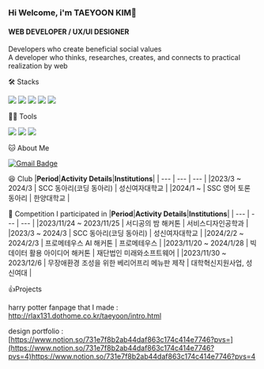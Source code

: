 ### Hi Welcome, i'm TAEYOON KIM👋

#### WEB DEVELOPER / UX/UI DESIGNER
Developers who create beneficial social values   
A developer who thinks, researches, creates, and connects to practical realization by web


🛠️ Stacks

<img src="https://img.shields.io/badge/Python-3766AB?style=flat-square&logo=Python&logoColor=white"/>    <img src="https://img.shields.io/badge/C++-00599C?style=flat-square&logo=C++&logoColor=white"/> <img src="https://img.shields.io/badge/html5-E34F26?style=for-the-badge&logo=html5&logoColor=white"> <img src="https://img.shields.io/badge/css-1572B6?style=for-the-badge&logo=css3&logoColor=white"> <img src="https://img.shields.io/badge/figma-20232a.svg?style=for-the-badge&logo=figma&logoColor=61DAFB" />

💪🏼 Tools 

 <img src="https://img.shields.io/badge/Visual Studio Code-007ACC?style=flat-square&logo=Visual Studio Code&logoColor=white"/> <img src="https://img.shields.io/badge/GitHub-181717?style=flat-square&logo=GitHub&logoColor=white"/> <img src="https://img.shields.io/badge/Eclipse IDE-2C2255?style=flat-square&logo=Eclipse IDE&logoColor=white"/>   



🐱 About Me

[![Gmail Badge](https://img.shields.io/badge/Gmail-d14836?style=flat-square&logo=Gmail&logoColor=white&link=mailto:annietaeyoonkim@gmail.com)](annietaeyoonkim@gmail.com)
 
😆 Club
|**Period**|**Activity Details**|**Institutions**|
| --- | --- | --- |
|2023/3 ~ 2024/3 |	SCC 동아리(코딩 동아리) |	성신여자대학교 |
|2024/1 ~ | SSC 영어 토론 동아리 | 한양대학교 |

🏅 Competition I participated in
|**Period**|**Activity Details**|**Institutions**|
| --- | --- | --- |
|2023/11/24 ~ 2023/11/25 |	서디공의 밤 해커톤	| 서비스디자인공학과 |
|2023/3 ~ 2024/3 |	SCC 동아리(코딩 동아리) |	성신여자대학교 |
|2024/2/2 ~ 2024/2/3	| 프로메테우스 AI 해커톤	| 프로메테우스 |
|2023/11/20 ~ 2024/1/28 |	빅데이터 활용 아이디어 해커톤	| 재단법인 미래와소프트웨어 |
|2023/11/30 ~ 2023/12/6 | 무장애환경 조성을 위한 베리어프리 메뉴판 제작	| 대학혁신지원사업, 성신여대 |


👍Projects

harry potter fanpage that I made : http://rlax131.dothome.co.kr/taeyoon/intro.html

design portfolio : [https://www.notion.so/731e7f8b2ab44daf863c174c414e7746?pvs=](https://www.notion.so/731e7f8b2ab44daf863c174c414e7746?pvs=4)https://www.notion.so/731e7f8b2ab44daf863c174c414e7746?pvs=4

